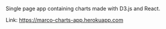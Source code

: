 Single page app containing charts made with D3.js and React.

Link: https://marco-charts-app.herokuapp.com
